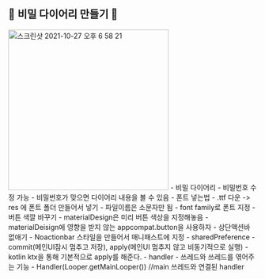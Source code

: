 ## 📔 비밀 다이어리 만들기 📔


<img width="324" alt="스크린샷 2021-10-27 오후 6 58 21" src="https://user-images.githubusercontent.com/82588822/139044134-0e214816-6195-470f-a4b3-8f6ee0732b61.png">
- 비밀 다이어리
  - 비밀번호 수정 가능
  - 비밀번호가 맞으면 다이어리 내용을 볼 수 있음 
- 폰트 넣는법 
  - .ttf 다운 -> res 에 폰트 폴더 만들어서 넣기 
  - 파일이름은 소문자만 됨
  - font family로 폰트 지정
- 버튼 색깔 바꾸기
  - materialDesign은 미리 버튼 색상을 지정해놓음
  - materialDeisign에 영향을 받지 않는 appcompat.button을 사용하자
- 상단액션바 없애기
  - Noactionbar 스타일을 만들어서 매니패스트에 지정
- sharedPreference
   - commit(메인UI잠시 멈추고 저장), apply(메인UI 멈추지 않고 비동기적으로 실행)
   - kotlin ktx을 통해 기본적으로 apply를 해준다.
- handler
  - 쓰레드와 쓰레드를 엮어주는 기능
  - Handler(Looper.getMainLooper()) //main 쓰레드와 연결된 handler
